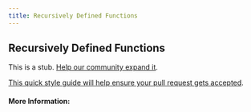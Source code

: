 ```yaml
---
title: Recursively Defined Functions
---
```


## Recursively Defined Functions

This is a stub. [Help our community expand it](https://github.com/freecodecamp/guides/tree/master/src/pages/articles/math/functions/recursively-defined-functions/index.md).

[This quick style guide will help ensure your pull request gets accepted](https://github.com/freeCodeCamp/guides/blob/master/README.md).

<!-- The article goes here, in GitHub-flavored Markdown. Feel free to add YouTube videos, images, and CodePen/JSBin embeds  -->

#### More Information:
<!-- Please add any articles you think might be helpful to read before writing the article -->


